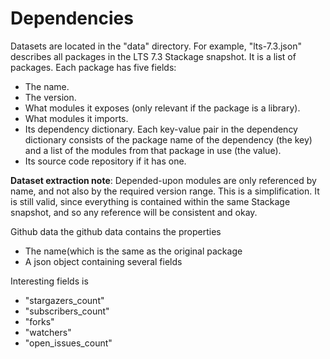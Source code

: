 # Dependencies

Datasets are located in the "data" directory.  For example,
"lts-7.3.json" describes all packages in the LTS 7.3 Stackage snapshot.
It is a list of packages.  Each package has five fields:

  + The name.
  + The version.
  + What modules it exposes (only relevant if the package is a library).
  + What modules it imports.
  + Its dependency dictionary.  Each key-value pair in the dependency
    dictionary consists of the package name of the dependency (the key)
    and a list of the modules from that package in use (the value).
  + Its source code repository if it has one.

**Dataset extraction note**: Depended-upon modules are only referenced
by name, and not also by the required version range.  This is a
simplification.  It is still valid, since everything is contained within
the same Stackage snapshot, and so any reference will be consistent and
okay.

Github data
the github data contains the properties

  + The name(which is the same as the original package
  + A json object containing several fields

Interesting fields is

  + "stargazers_count"
  + "subscribers_count"
  + "forks"
  + "watchers"
  + "open_issues_count"
  
